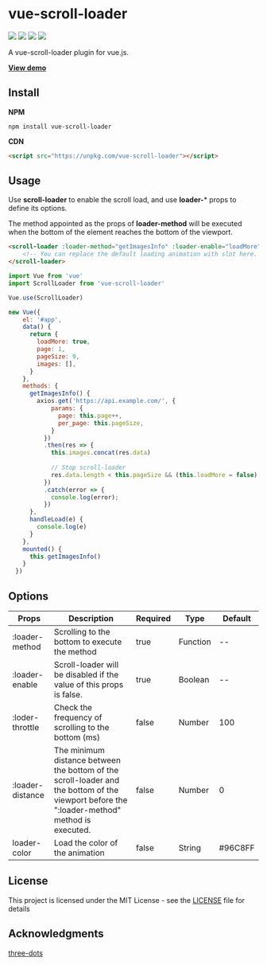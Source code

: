 # vue-scroll-loader 

![](https://img.shields.io/github/license/molvqingtai/vue-scroll-loader.svg) ![](https://img.shields.io/github/size/molvqingtai/vue-scroll-loader/dist/vue-scroll-loader.umd.min.js.svg) ![](https://img.shields.io/npm/dt/vue-scroll-loader.svg) ![](https://img.shields.io/npm/v/vue-scroll-loader.svg) 



A vue-scroll-loader plugin for vue.js.

**[View demo](https://molvqingtai.github.io/vue-scroll-loader/demo.html)**



## Install

**NPM**

```shell
npm install vue-scroll-loader
```

**CDN**

```html
<script src="https://unpkg.com/vue-scroll-loader"></script>
```



## Usage

Use **scroll-loader** to enable the scroll load, and use **loader-*** props to define its options.

The method appointed as the props of **loader-method** will be executed when the bottom of the element reaches the bottom of the viewport.

```html
<scroll-loader :loader-method="getImagesInfo" :loader-enable="loadMore">
	<!-- You can replace the default loading animation with slot here. -->
</scroll-loader>
```

```javascript
import Vue from 'vue'
import ScrollLoader from 'vue-scroll-loader'

Vue.use(ScrollLoader)

new Vue({
    el: '#app',
    data() {
      return {
        loadMore: true,
        page: 1,
        pageSize: 9,
        images: [],
      }
    },
    methods: {
      getImagesInfo() {
        axios.get('https://api.example.com/', {
            params: {
              page: this.page++,
              per_page: this.pageSize,
            }
          })
          .then(res => {
            this.images.concat(res.data)
            
            // Stop scroll-loader
            res.data.length < this.pageSize && (this.loadMore = false)
          })
          .catch(error => {
            console.log(error);
          })
      },
      handleLoad(e) {
        console.log(e)
      }
    },
    mounted() {
      this.getImagesInfo()
    }
  })
```



## Options

| Props            | Description                                                  | **Required** | Type     | Default |
| ---------------- | ------------------------------------------------------------ | ------------ | -------- | ------- |
| :loader-method   | Scrolling to the bottom to execute the method                | true         | Function | --      |
| :loader-enable   | Scroll-loader will be disabled if the value of this props is false. | true         | Boolean  | --      |
| :loder-throttle  | Check the frequency of scrolling to the bottom (ms)          | false        | Number   | 100     |
| :loader-distance | The minimum distance between the bottom of the scroll-loader and the bottom of the viewport before the ":loader-method" method is executed. | false        | Number   | 0       |
| loader-color     | Load the color of the animation                              | false        | String   | #96C8FF |




## License

This project is licensed under the MIT License - see the [LICENSE](https://github.com/molvqingtai/vue-scroll-loader/blob/master/LICENSE) file for details



## Acknowledgments

[three-dots](https://github.com/nzbin/three-dots)